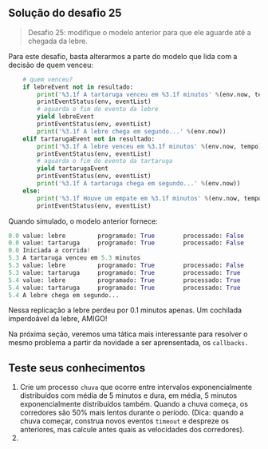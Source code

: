 ## Solução do desafio 25
> Desafio 25: modifique o modelo anterior para que ele aguarde até a chegada da lebre.

Para este desafio, basta alterarmos a parte do modelo que lida com a decisão de quem venceu:
```python
    # quem venceu?
    if lebreEvent not in resultado:
        print('%3.1f A tartaruga venceu em %3.1f minutos' %(env.now, tempo))
        printEventStatus(env, eventList)
        # aguarda o fim do evento da lebre
        yield lebreEvent
        printEventStatus(env, eventList)
        print('%3.1f A lebre chega em segundo...' %(env.now))
    elif tartarugaEvent not in resultado:
        print('%3.1f A lebre venceu em %3.1f minutos' %(env.now, tempo))
        printEventStatus(env, eventList)
        # aguarda o fim do evento da tartaruga
        yield tartarugaEvent
        printEventStatus(env, eventList)
        print('%3.1f A tartaruga chega em segundo...' %(env.now))
    else:
        print('%3.1f Houve um empate em %3.1f minutos' %(env.now, tempo))
        printEventStatus(env, eventList)
```
Quando simulado, o modelo anterior fornece:
```python
0.0 value: lebre         programado: True        processado: False
0.0 value: tartaruga     programado: True        processado: False
0.0 Iniciada a corrida!
5.3 A tartaruga venceu em 5.3 minutos
5.3 value: lebre         programado: True        processado: False
5.3 value: tartaruga     programado: True        processado: True
5.4 value: lebre         programado: True        processado: True
5.4 value: tartaruga     programado: True        processado: True
5.4 A lebre chega em segundo...
```
Nessa replicação a lebre perdeu por 0.1 minutos apenas. Um cochilada imperdoável da lebre, AMIGO!

Na próxima seção, veremos uma tática mais interessante para resolver o mesmo problema a partir da novidade a ser aprensentada, os `callbacks.`
## Teste seus conhecimentos
1. Crie um processo `chuva` que ocorre entre intervalos exponencialmente distribuídos com média de 5 minutos e dura, em média, 5 minutos exponencialmente distribuídos também. Quando a chuva começa, os corredores são 50% mais lentos durante o período. (Dica: quando a chuva começar, construa novos eventos `timeout` e despreze os anteriores, mas calcule antes quais as velocidades dos corredores).
2. 

